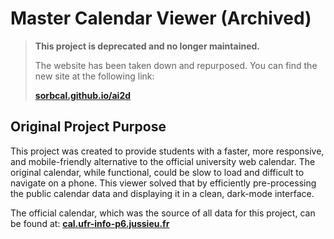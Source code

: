 # Master Calendar Viewer (Archived)

> **This project is deprecated and no longer maintained.**
>
> The website has been taken down and repurposed. You can find the new site at the following link:
>
> **[sorbcal.github.io/ai2d](https://sorbcal.github.io/ai2d)**

## Original Project Purpose

This project was created to provide students with a faster, more responsive, and mobile-friendly alternative to the official university web calendar. The original calendar, while functional, could be slow to load and difficult to navigate on a phone. This viewer solved that by efficiently pre-processing the public calendar data and displaying it in a clean, dark-mode interface.

The official calendar, which was the source of all data for this project, can be found at: **[cal.ufr-info-p6.jussieu.fr](https://cal.ufr-info-p6.jussieu.fr/master/)**
